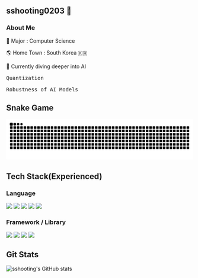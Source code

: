 <!--
**sshooting0203/sshooting0203** is a ✨ _special_ ✨ repository because its `README.md` (this file) appears on your GitHub profile.

Here are some ideas to get you started:

- 🔭 I’m currently working on ...
- 🌱 I’m currently learning ...
- 👯 I’m looking to collaborate on ...
- 🤔 I’m looking for help with ...
- 💬 Ask me about ...
- 📫 How to reach me: ...
- 😄 Pronouns: ...
- ⚡ Fun fact: ...
-->

## sshooting0203 💫

### About Me
🔭 Major : Computer Science

🌎 Home Town : South Korea 🇰🇷

🌱 Currently diving deeper into AI 

<kbd>Quantization</kbd> 

<kbd>Robustness of AI Models</kbd>

## Snake Game

![Snake animation](https://raw.githubusercontent.com/sshooting0203/sshooting0203/output/github-contribution-grid-snake.svg)


## Tech Stack(Experienced)

### Language  
<p>
  <img src="https://cdn.jsdelivr.net/gh/devicons/devicon/icons/javascript/javascript-original.svg" width="40" />
  <img src="https://cdn.jsdelivr.net/gh/devicons/devicon/icons/java/java-original.svg" width="40" />
  <img src="https://cdn.jsdelivr.net/gh/devicons/devicon/icons/python/python-original.svg" width="40" />
  <img src="https://cdn.jsdelivr.net/gh/devicons/devicon/icons/cplusplus/cplusplus-original.svg" width="40" />
  <img src="https://cdn.jsdelivr.net/gh/devicons/devicon/icons/jupyter/jupyter-original.svg" width="40" />
</p>

### Framework / Library  
<p>
  <img src="https://cdn.jsdelivr.net/gh/devicons/devicon/icons/vuejs/vuejs-original.svg" width="40" />
  <img src="https://cdn.jsdelivr.net/gh/devicons/devicon/icons/spring/spring-original.svg" width="40" />
  <img src="https://cdn.jsdelivr.net/gh/devicons/devicon/icons/django/django-plain.svg" width="40" />
  <img src="https://cdn.jsdelivr.net/gh/devicons/devicon/icons/pandas/pandas-original.svg" width="40" />
</p>

## Git Stats
![sshooting's GitHub stats](https://github-readme-stats.vercel.app/api?username=sshooting0203&show_icons=true&theme=tokyonight)

